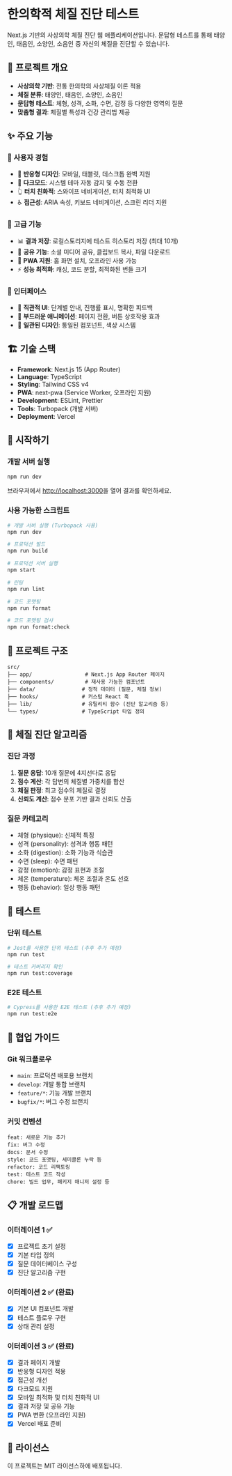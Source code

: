 # 한의학적 체질 진단 테스트

Next.js 기반의 사상의학 체질 진단 웹 애플리케이션입니다. 문답형 테스트를 통해 태양인, 태음인, 소양인, 소음인 중 자신의 체질을 진단할 수 있습니다.

## 🎯 프로젝트 개요

- **사상의학 기반**: 전통 한의학의 사상체질 이론 적용
- **체질 분류**: 태양인, 태음인, 소양인, 소음인
- **문답형 테스트**: 체형, 성격, 소화, 수면, 감정 등 다양한 영역의 질문
- **맞춤형 결과**: 체질별 특성과 건강 관리법 제공

## ✨ 주요 기능

### 🌟 **사용자 경험**
- 📱 **반응형 디자인**: 모바일, 태블릿, 데스크톱 완벽 지원
- 🌙 **다크모드**: 시스템 테마 자동 감지 및 수동 전환
- 👆 **터치 친화적**: 스와이프 네비게이션, 터치 최적화 UI
- ♿ **접근성**: ARIA 속성, 키보드 네비게이션, 스크린 리더 지원

### 🚀 **고급 기능**
- 📊 **결과 저장**: 로컬스토리지에 테스트 히스토리 저장 (최대 10개)
- 🔗 **공유 기능**: 소셜 미디어 공유, 클립보드 복사, 파일 다운로드
- 📱 **PWA 지원**: 홈 화면 설치, 오프라인 사용 가능
- ⚡ **성능 최적화**: 캐싱, 코드 분할, 최적화된 번들 크기

### 🎨 **인터페이스**
- 🎯 **직관적 UI**: 단계별 안내, 진행률 표시, 명확한 피드백
- 🔄 **부드러운 애니메이션**: 페이지 전환, 버튼 상호작용 효과
- 📐 **일관된 디자인**: 통일된 컴포넌트, 색상 시스템

## 🏗️ 기술 스택

- **Framework**: Next.js 15 (App Router)
- **Language**: TypeScript
- **Styling**: Tailwind CSS v4
- **PWA**: next-pwa (Service Worker, 오프라인 지원)
- **Development**: ESLint, Prettier
- **Tools**: Turbopack (개발 서버)
- **Deployment**: Vercel

## 🚀 시작하기

### 개발 서버 실행

```bash
npm run dev
```

브라우저에서 [http://localhost:3000](http://localhost:3000)을 열어 결과를 확인하세요.

### 사용 가능한 스크립트

```bash
# 개발 서버 실행 (Turbopack 사용)
npm run dev

# 프로덕션 빌드
npm run build

# 프로덕션 서버 실행
npm start

# 린팅
npm run lint

# 코드 포맷팅
npm run format

# 코드 포맷팅 검사
npm run format:check
```

## 📁 프로젝트 구조

```
src/
├── app/                 # Next.js App Router 페이지
├── components/          # 재사용 가능한 컴포넌트
├── data/               # 정적 데이터 (질문, 체질 정보)
├── hooks/              # 커스텀 React 훅
├── lib/                # 유틸리티 함수 (진단 알고리즘 등)
└── types/              # TypeScript 타입 정의
```

## 🔬 체질 진단 알고리즘

### 진단 과정

1. **질문 응답**: 10개 질문에 4지선다로 응답
2. **점수 계산**: 각 답변의 체질별 가중치를 합산
3. **체질 판정**: 최고 점수의 체질로 결정
4. **신뢰도 계산**: 점수 분포 기반 결과 신뢰도 산출

### 질문 카테고리

- 체형 (physique): 신체적 특징
- 성격 (personality): 성격과 행동 패턴
- 소화 (digestion): 소화 기능과 식습관
- 수면 (sleep): 수면 패턴
- 감정 (emotion): 감정 표현과 조절
- 체온 (temperature): 체온 조절과 온도 선호
- 행동 (behavior): 일상 행동 패턴

## 🧪 테스트

### 단위 테스트

```bash
# Jest를 사용한 단위 테스트 (추후 추가 예정)
npm run test

# 테스트 커버리지 확인
npm run test:coverage
```

### E2E 테스트

```bash
# Cypress를 사용한 E2E 테스트 (추후 추가 예정)
npm run test:e2e
```

## 🤝 협업 가이드

### Git 워크플로우

- `main`: 프로덕션 배포용 브랜치
- `develop`: 개발 통합 브랜치
- `feature/*`: 기능 개발 브랜치
- `bugfix/*`: 버그 수정 브랜치

### 커밋 컨벤션

```
feat: 새로운 기능 추가
fix: 버그 수정
docs: 문서 수정
style: 코드 포맷팅, 세미콜론 누락 등
refactor: 코드 리팩토링
test: 테스트 코드 작성
chore: 빌드 업무, 패키지 매니저 설정 등
```

## 📋 개발 로드맵

### 이터레이션 1 ✅

- [x] 프로젝트 초기 설정
- [x] 기본 타입 정의
- [x] 질문 데이터베이스 구성
- [x] 진단 알고리즘 구현

### 이터레이션 2 ✅ (완료)

- [x] 기본 UI 컴포넌트 개발
- [x] 테스트 플로우 구현
- [x] 상태 관리 설정

### 이터레이션 3 ✅ (완료)

- [x] 결과 페이지 개발
- [x] 반응형 디자인 적용
- [x] 접근성 개선
- [x] 다크모드 지원
- [x] 모바일 최적화 및 터치 친화적 UI
- [x] 결과 저장 및 공유 기능
- [x] PWA 변환 (오프라인 지원)
- [x] Vercel 배포 준비

## 📄 라이선스

이 프로젝트는 MIT 라이선스하에 배포됩니다.
